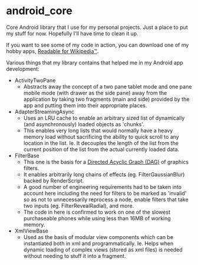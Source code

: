 # android_core
Core Android library that I use for my personal projects. Just a place to put my stuff for now. Hopefully I'll have time to clean it up.

If you want to see some of my code in action, you can download one of my hobby apps, [Readable for Wikipedia™](https://play.google.com/store/apps/details?id=com.arcdatum.apps.readable).

Various things that my library contains that helped me in my Android app development:
* ActivityTwoPane
    * Abstracts away the concept of a two pane tablet mode and one pane mobile mode (with drawer as the side pane) away from the application by taking two fragments (main and side) provided by the app and putting them into their appropriate places.
* AdapterStreamingAsync
    * Uses an LRU cache to enable an arbitrary sized list of dynamically (and asynchronously) loaded objects as 'chunks'.
    * This enables very long lists that would normally have a heavy memory load without sacrificing the ability to quick scroll to any location in the list.  Ie. It decouples the length of the list from the current position of the list from the actual currently loaded data.
* FilterBase
    * This one is the basis for a [Directed Acyclic Graph (DAG)](https://en.wikipedia.org/wiki/Directed_acyclic_graph) of graphics filters.
    * It enables arbitrarily long chains of effects (eg. FilterGaussianBlur) backed by RenderScript.
    * A good number of engineering requirements had to be taken into account here including the need for filters to be marked as 'invalid' so as not to unnecessarily reprocess a node, enable filters that take two inputs (eg. FilterRevealRadial), and more.
    * The code in here is confirmed to work on one of the slowest purchaseable phones while using less than 16MB of working memory.
* XmlViewBase
    * Used as the basis of modular view components which can be instantiated both in xml and programmatically.  Ie. Helps when dynamic loading of complex views (stored as xml files) is needed without needing to stuff it into a fragment.
